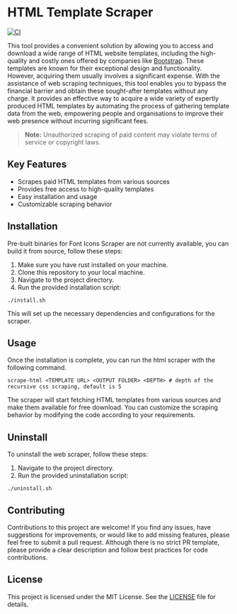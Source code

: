 # HTML Template Scraper

[![CI](https://github.com/a-rustacean/html-template-scraper/actions/workflows/ci.yml/badge.svg)](https://github.com/a-rustacean/html-template-scraper/actions/workflows/ci.yml)

This tool provides a convenient solution by allowing you to access and download a wide range of HTML website templates,
including the high-quality and costly ones offered by companies like [Bootstrap](https://themes.getbootstrap.com/). These templates are known for their exceptional
design and functionality. However, acquiring them usually involves a significant expense. With the assistance of web scraping
techniques, this tool enables you to bypass the financial barrier and obtain these sought-after templates without any charge.
It provides an effective way to acquire a wide variety of expertly produced HTML templates by automating the process of gathering
template data from the web, empowering people and organisations to improve their web presence without incurring significant fees.

> **Note:** Unauthorized scraping of paid content may violate terms of service or copyright laws.


## Key Features

- Scrapes paid HTML templates from various sources
- Provides free access to high-quality templates
- Easy installation and usage
- Customizable scraping behavior

## Installation

Pre-built binaries for Font Icons Scraper are not currently available, you can build it from source, follow these steps:

1. Make sure you have rust installed on your machine.
2. Clone this repository to your local machine.
3. Navigate to the project directory.
4. Run the provided installation script:

```shell
./install.sh
```

This will set up the necessary dependencies and configurations for the scraper.

## Usage

Once the installation is complete, you can run the html scraper with the following command.

```shell
scrape-html <TEMPLATE URL> <OUTPUT FOLDER> <DEPTH> # depth of the recursive css scraping, default is 5
```

The scraper will start fetching HTML templates from various sources and make them available for free download. You can customize the scraping behavior by modifying the code according to your requirements.

## Uninstall

To uninstall the web scraper, follow these steps:

1. Navigate to the project directory.
2. Run the provided uninstallation script:

```shell
./uninstall.sh
```

## Contributing

Contributions to this project are welcome! If you find any issues, have suggestions for improvements, or would like to add missing features,
please feel free to submit a pull request. Although there is no strict PR template, please provide a clear description and follow best
practices for code contributions.

## License

This project is licensed under the MIT License. See the [LICENSE](LICENSE) file for details.
